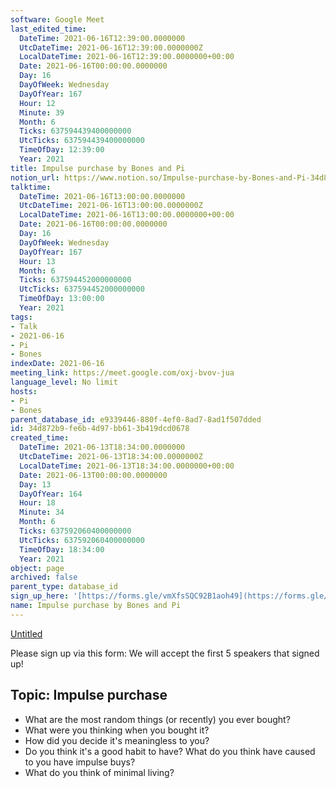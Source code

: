 ```yaml
---
software: Google Meet
last_edited_time:
  DateTime: 2021-06-16T12:39:00.0000000
  UtcDateTime: 2021-06-16T12:39:00.0000000Z
  LocalDateTime: 2021-06-16T12:39:00.0000000+00:00
  Date: 2021-06-16T00:00:00.0000000
  Day: 16
  DayOfWeek: Wednesday
  DayOfYear: 167
  Hour: 12
  Minute: 39
  Month: 6
  Ticks: 637594439400000000
  UtcTicks: 637594439400000000
  TimeOfDay: 12:39:00
  Year: 2021
title: Impulse purchase by Bones and Pi
notion_url: https://www.notion.so/Impulse-purchase-by-Bones-and-Pi-34d872b9fe6b4d97bb613b419dcd0678
talktime:
  DateTime: 2021-06-16T13:00:00.0000000
  UtcDateTime: 2021-06-16T13:00:00.0000000Z
  LocalDateTime: 2021-06-16T13:00:00.0000000+00:00
  Date: 2021-06-16T00:00:00.0000000
  Day: 16
  DayOfWeek: Wednesday
  DayOfYear: 167
  Hour: 13
  Month: 6
  Ticks: 637594452000000000
  UtcTicks: 637594452000000000
  TimeOfDay: 13:00:00
  Year: 2021
tags:
- Talk
- 2021-06-16
- Pi
- Bones
indexDate: 2021-06-16
meeting_link: https://meet.google.com/oxj-bvov-jua
language_level: No limit
hosts:
- Pi
- Bones
parent_database_id: e9339446-880f-4ef0-8ad7-8ad1f507dded
id: 34d872b9-fe6b-4d97-bb61-3b419dcd0678
created_time:
  DateTime: 2021-06-13T18:34:00.0000000
  UtcDateTime: 2021-06-13T18:34:00.0000000Z
  LocalDateTime: 2021-06-13T18:34:00.0000000+00:00
  Date: 2021-06-13T00:00:00.0000000
  Day: 13
  DayOfYear: 164
  Hour: 18
  Minute: 34
  Month: 6
  Ticks: 637592060400000000
  UtcTicks: 637592060400000000
  TimeOfDay: 18:34:00
  Year: 2021
object: page
archived: false
parent_type: database_id
sign_up_here: '[https://forms.gle/vmXfsSQC92B1aoh49](https://forms.gle/vmXfsSQC92B1aoh49)'
name: Impulse purchase by Bones and Pi
---
```


[Untitled](https://www.notion.so/cd877e06ad7149f69157f2c71bad5cca)   

Please sign up via this form:
We will accept the first  5 speakers  that signed up! 


## Topic: Impulse purchase

   - What are the most random things (or recently) you ever bought?
   - What were you thinking when you bought it?
   - How did you decide it's meaningless to you?
   - Do you think it's a good habit to have? What do you think have caused to you have impulse buys?
   - What do you think of minimal living?




